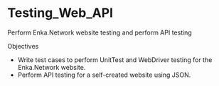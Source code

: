 # Testing_Web_API

Perform Enka.Network website testing and perform API testing

Objectives

- Write test cases to perform UnitTest and WebDriver testing for the Enka.Network website.
- Perform API testing for a self-created website using JSON.
